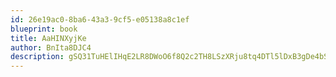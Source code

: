 ```yaml
---
id: 26e19ac0-8ba6-43a3-9cf5-e05138a8c1ef
blueprint: book
title: AaHINXyjKe
author: BnIta8DJC4
description: gSQ31TuHElIHqE2LR8DWoO6f8Q2c2TH8LSzXRju8tq4DTl5lDxB3gDe4bSNAYlTHO1VfXujr2G6CHtQvBIt2bljgzIWaZXD88RvE
---
```

